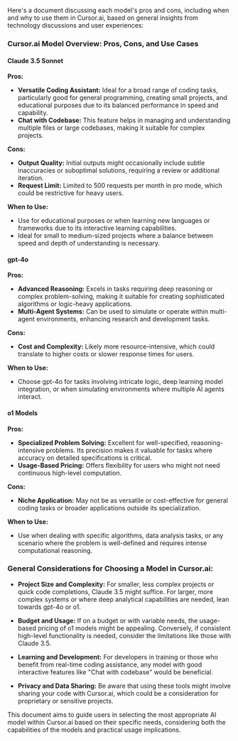 Here's a document discussing each model's pros and cons, including when and why to use them in
Cursor.ai, based on general insights from technology discussions and user experiences:

### Cursor.ai Model Overview: Pros, Cons, and Use Cases

#### **Claude 3.5 Sonnet**

**Pros:**

- **Versatile Coding Assistant:** Ideal for a broad range of coding tasks, particularly good for
  general programming, creating small projects, and educational purposes due to its balanced
  performance in speed and capability.
- **Chat with Codebase:** This feature helps in managing and understanding multiple files or large
  codebases, making it suitable for complex projects.

**Cons:**

- **Output Quality:** Initial outputs might occasionally include subtle inaccuracies or suboptimal
  solutions, requiring a review or additional iteration.
- **Request Limit:** Limited to 500 requests per month in pro mode, which could be restrictive for
  heavy users.

**When to Use:**

- Use for educational purposes or when learning new languages or frameworks due to its interactive
  learning capabilities.
- Ideal for small to medium-sized projects where a balance between speed and depth of understanding
  is necessary.

#### **gpt-4o**

**Pros:**

- **Advanced Reasoning:** Excels in tasks requiring deep reasoning or complex problem-solving,
  making it suitable for creating sophisticated algorithms or logic-heavy applications.
- **Multi-Agent Systems:** Can be used to simulate or operate within multi-agent environments,
  enhancing research and development tasks.

**Cons:**

- **Cost and Complexity:** Likely more resource-intensive, which could translate to higher costs or
  slower response times for users.

**When to Use:**

- Choose gpt-4o for tasks involving intricate logic, deep learning model integration, or when
  simulating environments where multiple AI agents interact.

#### **o1 Models**

**Pros:**

- **Specialized Problem Solving:** Excellent for well-specified, reasoning-intensive problems. Its
  precision makes it valuable for tasks where accuracy on detailed specifications is critical.
- **Usage-Based Pricing:** Offers flexibility for users who might not need continuous high-level
  computation.

**Cons:**

- **Niche Application:** May not be as versatile or cost-effective for general coding tasks or
  broader applications outside its specialization.

**When to Use:**

- Use when dealing with specific algorithms, data analysis tasks, or any scenario where the problem
  is well-defined and requires intense computational reasoning.

### **General Considerations for Choosing a Model in Cursor.ai:**

- **Project Size and Complexity:** For smaller, less complex projects or quick code completions,
  Claude 3.5 might suffice. For larger, more complex systems or where deep analytical capabilities
  are needed, lean towards gpt-4o or o1.

- **Budget and Usage:** If on a budget or with variable needs, the usage-based pricing of o1 models
  might be appealing. Conversely, if consistent high-level functionality is needed, consider the
  limitations like those with Claude 3.5.

- **Learning and Development:** For developers in training or those who benefit from real-time
  coding assistance, any model with good interactive features like "Chat with codebase" would be
  beneficial.

- **Privacy and Data Sharing:** Be aware that using these tools might involve sharing your code
  with Cursor.ai, which could be a consideration for proprietary or sensitive projects.

This document aims to guide users in selecting the most appropriate AI model within Cursor.ai based
on their specific needs, considering both the capabilities of the models and practical usage
implications.